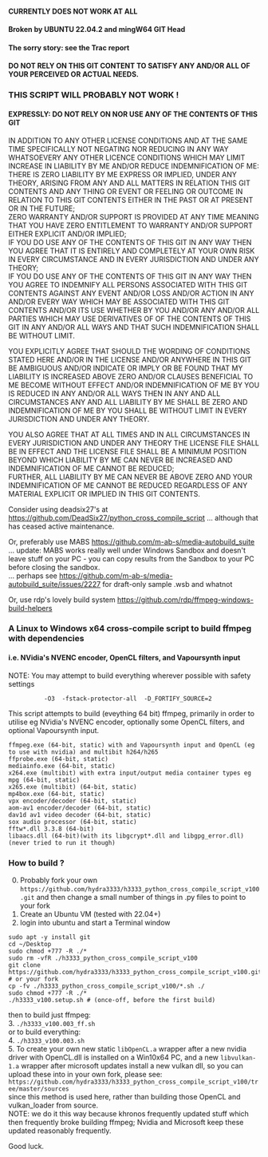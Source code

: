 #### CURRENTLY DOES NOT WORK AT ALL    

#### Broken by UBUNTU 22.04.2 and mingW64 GIT Head    
#### The sorry story: see the Trac report     

#### DO NOT RELY ON THIS GIT CONTENT TO SATISFY ANY AND/OR ALL OF YOUR PERCEIVED OR ACTUAL NEEDS.

### THIS SCRIPT WILL PROBABLY NOT WORK !   

#### EXPRESSLY: DO NOT RELY ON NOR USE ANY OF THE CONTENTS OF THIS GIT

IN ADDITION TO ANY OTHER LICENSE CONDITIONS AND AT THE SAME TIME SPECIFICALLY 
NOT NEGATING NOR REDUCING IN ANY WAY WHATSOEVERY ANY OTHER LICENCE 
CONDITIONS WHICH MAY LIMIT INCREASE IN LIABILITY BY ME AND/OR REDUCE
INDEMNIFICATION OF ME:    
THERE IS ZERO LIABILITY BY ME EXPRESS OR IMPLIED, UNDER ANY THEORY, 
ARISING FROM ANY AND ALL MATTERS IN RELATION THIS GIT CONTENTS AND
ANY THING OR EVENT OR FEELING OR OUTCOME IN RELATION TO THIS GIT CONTENTS
EITHER IN THE PAST OR AT PRESENT OR IN THE FUTURE;    
ZERO WARRANTY AND/OR SUPPORT IS PROVIDED AT ANY TIME MEANING THAT
YOU HAVE ZERO ENTITLEMENT TO WARRANTY AND/OR SUPPORT EITHER EXPLICIT AND/OR IMPLIED;    
IF YOU DO USE ANY OF THE CONTENTS OF THIS GIT IN ANY WAY THEN YOU AGREE
THAT IT IS ENTIRELY AND COMPLETELY AT YOUR OWN RISK IN EVERY 
CIRCUMSTANCE AND IN EVERY JURISDICTION AND UNDER ANY THEORY;    
IF YOU DO USE ANY OF THE CONTENTS OF THIS GIT IN ANY WAY THEN YOU AGREE
TO INDEMNIFY ALL PERSONS ASSOCIATED WITH THIS GIT CONTENTS AGAINST ANY EVENT
AND/OR LOSS AND/OR ACTION IN ANY AND/OR EVERY WAY WHICH MAY BE ASSOCIATED 
WITH THIS GIT CONTENTS AND/OR ITS USE WHETHER BY YOU AND/OR 
ANY AND/OR ALL PARTIES WHICH MAY USE DERIVATIVES OF
OF THE CONTENTS OF THIS GIT IN ANY AND/OR ALL WAYS AND THAT SUCH 
INDEMNIFICATION SHALL BE WITHOUT LIMIT.    

YOU EXPLICITLY AGREE THAT SHOULD THE WORDING OF CONDITIONS STATED HERE
AND/OR IN THE LICENSE AND/OR ANYWHERE IN THIS GIT BE AMBIGUOUS AND/OR
INDICATE OR IMPLY OR BE FOUND THAT MY LIABILITY IS INCREASED ABOVE ZERO
AND/OR CLAUSES BENEFICIAL TO ME BECOME WITHOUT EFFECT AND/OR
INDEMNIFICATION OF ME BY YOU IS REDUCED IN ANY AND/OR ALL WAYS THEN
IN ANY AND ALL CIRCUMSTANCES ANY AND ALL LIABILITY BY ME SHALL
BE ZERO AND INDEMNIFICATION OF ME BY YOU SHALL BE WITHOUT LIMIT IN 
EVERY JURISDICTION AND UNDER ANY THEORY.    

YOU ALSO AGREE THAT AT ALL TIMES AND IN ALL CIRCUMSTANCES IN EVERY JURISDICTION AND 
UNDER ANY THEORY THE LICENSE FILE SHALL BE IN EFFECT AND
THE LICENSE FILE SHALL BE A MINIMUM POSITION BEYOND WHICH LIABILITY BY ME
CAN NEVER BE INCREASED AND INDEMNIFICATION OF ME CANNOT BE REDUCED;    
FURTHER, ALL LIABILITY BY ME CAN NEVER BE ABOVE ZERO AND YOUR INDEMNIFICATION OF ME
CANNOT BE REDUCED REGARDLESS OF ANY MATERIAL EXPLICIT OR IMPLIED IN THIS GIT CONTENTS.

Consider using deadsix27's at https://github.com/DeadSix27/python_cross_compile_script ... although that has ceased active maintenance.  

Or, preferably use MABS https://github.com/m-ab-s/media-autobuild_suite   
... update: MABS works really well under Windows Sandbox and doesn't leave stuff on your PC - you can copy results from the Sandbox to your PC before closing the sandbox.   
... perhaps see https://github.com/m-ab-s/media-autobuild_suite/issues/2227 for draft-only sample .wsb and whatnot

Or, use rdp's lovely build system https://github.com/rdp/ffmpeg-windows-build-helpers


### A Linux to Windows x64 cross-compile script to build ffmpeg with dependencies   
#### i.e. NVidia's NVENC encoder, OpenCL filters, and Vapoursynth input

NOTE: You may attempt to build everything wherever possible with safety settings
```
          -O3  -fstack-protector-all  -D_FORTIFY_SOURCE=2
```

This script attempts to build (eveything 64 bit) ffmpeg, primarily in order to utilise eg NVidia's NVENC encoder, optionally some OpenCL filters, and optional Vapoursynth input.

```
ffmpeg.exe (64-bit, static) with and Vapoursynth input and OpenCL (eg to use with nvidia) and multibit h264/h265
ffprobe.exe (64-bit, static)
mediainfo.exe (64-bit, static)
x264.exe (multibit) with extra input/output media container types eg mpg (64-bit, static)
x265.exe (multibit) (64-bit, static)
mp4box.exe (64-bit, static)
vpx encoder/decoder (64-bit, static)
aom-av1 encoder/decoder (64-bit, static)
dav1d av1 video decoder (64-bit, static)
sox audio processor (64-bit, static)
fftw*.dll 3.3.8 (64-bit)
libaacs.dll (64-bit)(with its libgcrypt*.dll and libgpg_error.dll) (never tried to run it though)
```

### How to build ?

0. Probably fork your own `https://github.com/hydra3333/h3333_python_cross_compile_script_v100.git` and then change a small number of things in .py files to point to your fork   
1. Create an Ubuntu VM (tested with 22.04+)   
2. login into ubuntu and start a Terminal window   
```
sudo apt -y install git
cd ~/Desktop
sudo chmod +777 -R ./*
sudo rm -vfR ./h3333_python_cross_compile_script_v100
git clone https://github.com/hydra3333/h3333_python_cross_compile_script_v100.git # or your fork
cp -fv ./h3333_python_cross_compile_script_v100/*.sh ./
sudo chmod +777 -R ./*
./h3333_v100.setup.sh # (once-off, before the first build)
```
then to build just ffmpeg:    
3. `./h3333_v100.003_ff.sh`    
or to build everything:    
4. `./h3333_v100.003.sh`    
5. To create your own new static `libOpenCL.a` wrapper after a new nvidia driver with OpenCL.dll is installed on a Win10x64 PC,
and a new `libvulkan-1.a` wrapper after microsoft updates install a new vulkan dll, so you can upload these into in your own fork, please see:  
`https://github.com/hydra3333/h3333_python_cross_compile_script_v100/tree/master/sources`   
since this method is used here, rather than building those OpenCL and vulkan_loader from source.   
NOTE: we do it this way because khronos frequently updated stuff which then frequently broke building ffmpeg; Nvidia and Microsoft keep these updated reasonably frequently.   


Good luck.


